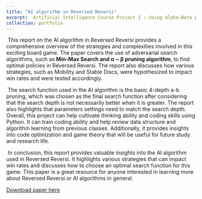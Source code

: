```yaml
---
title: "AI algorithm in Reversed Reversi"
excerpt:  Artificial Intelligence Course Project I : Using Alpha-Beta pruning search and MCST to build an Reversed Reversi AI.<br/><img src='/images/AB.png'>"
collection: portfolio
---
```


​    This report on the AI algorithm in Reversed Reversi provides a comprehensive overview of the strategies and complexities involved in this exciting board game. The paper covers the use of adversarial search algorithms, such as **Min-Max Search and α − β pruning algorithm**, to find optimal policies in Reversed Reversi. The report also discusses how various strategies, such as Mobility and Stable Discs, were hypothesized to impact win rates and were tested accordingly.

​     The search function used in the AI algorithm is the basic 4-depth a-b pruning, which was chosen as the final search function after considering that the search depth is not necessarily better when it is greater. The report also highlights that parameters settings need to match the search depth.  Overall, this project can help cultivate thinking ability and coding skills using Python. It can train coding ability and help review data structure and algorithm learning from previous classes. Additionally, it provides insights into code optimization and game theory that will be useful for future study and research life. 

​     In conclusion, this report provides valuable insights into the AI algorithm used in Reversed Reversi. It highlights various strategies that can impact win rates and discusses how to choose an optimal search function for this game. This paper is a great resource for anyone interested in learning more about Reversed Reversi or AI algorithms in general.

[Download paper here](https://github.com/zhuchichi56/zhuchichi56.github.io/blob/master/files/Report_of_AI_algorithm_in_Reversed_Reversi.pdf)

